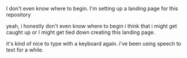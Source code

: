 I don't even know where to begin.
I'm setting up a landing page for this repository

yeah, i honestly don't even know where to begin
i think that i might get caught up
or
I might get tied down creating
this landing page.

it's kind of nice to type with a keyboard
again. i've been using speech to text
for a while.